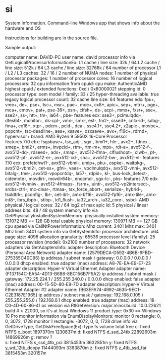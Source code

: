 # si
System Information. Command-line Windows app that shows info about the hardware and OS

Instructions for building are in the source file.

Sample output:

computer name:                             DAVID-PC
user name:                                 david
processor info via GetLogicalProcessorInformationEx:
  L1 cache / line size:                    32k / 64
  L2 cache / line size:                    512k / 64
  L3 cache / line size:                    32768k / 64
  number of processor L1 / L2 / L3 caches: 32 / 16 / 2
  number of NUMA nodes:                    1
  number of physical processor packages:   1
  number of processor cores:               16
  number of logical processors:            32
cpu information from cpuid:
  cpu make:                                AuthenticAMD
  highest cpuid / extended functions:      0xd / 0x80000021
  stepping id:                             0
  processor type:                          oem
  model / family:                          33 / 25
  hyper-threading available:               true
  legacy logical processor count:          32
  cache line size:                         64
  features edx:                            fpu+, vme+, de+, pse+, tsc+, msr+, pae+, mce+, 
                                           cx8+, apic+, sep+, mtrr+, pge+, mca+, cmov+, 
                                           pat+, pse-36+, psn-, clfsh+, ds-, acpi-, mmx+, 
                                           fxsr+, sse+, sse2+, ss-, htt+, tm-, ia64-, pbe-
  features ecx:                            sse3+, pclmulqdq+, dtes64-, monitor+, ds-cpl-, vmx-, smx-, est-, 
                                           tm2-, ssse3+, cntx-id-, sdbg-, fma+, cx16+, xtpr-, pdcm-, 
                                           pcid-, dca-, sse4.1+, sse4.2+, x2apic-, movbe+, popcnt+, 
                                           tsc-deadline-, aes+, xsave+, osxsave+, avx+, f16c+, rdrnd+, hypervisor+
  brand:                                   AMD Ryzen 9 5950X 16-Core Processor            
  features 7/0 ebx:                        fsgsbase+, tsc_adj-, sgx-, bmi1+, hle-, avx2+, fdnex-, smep+, 
                                           bmi2+, erms+, invpcid+, rtm-, rtm-m+, mpx-, rdt-a+, 
                                           avx512-f-, avx512-dq-, rdseed+, adx+, smap+, avx512-ifma-, clflushopt+, 
                                           clwb+, pt-, avx512-pf-, avx512-er-, avx512-cd-, sha+, avx512-bw-, avx512-vl-
  features 7/0 ecx:                        prefetchwt1-, avx512-vbmi-, umip+, pku-, ospke-, waitpkg-, avx512-vbmi2-, cet-ss+, 
                                           gfni-, vaes+, vpclmulqdq+, avx512-vnni-, avx512-bitalg-, tme-, avx512-vpopcntdq-, 
                                           la57-, rdpid+, kl-, 
                                           bus-lock_detect-, cidemote-, movdiri-, movdir64b-, enqcmd-, sgx-lc-, pks-
  features 7/0 edx:                        avx512-4vnniw-, avx512-4fmaps-, fsrm+, uintr-, 
                                           avx512-vp2intersect-, srdbs-ctrl-, mc-clear-, rtmaa-, tsx_force_abort-, serialize-, hybrid-, 
                                           tsxldtrk-, pconfig-, lbr-, cet-ibt-, amx-bf16-, avx512-fp16-, 
                                           amx-tile-, amx-int8-, ibrs_ibpb-, stibp-, ld1_flush-, ia32_arch-, ia32_core-, ssbd-
  AMD physical / logical cores:            32 / 64
  log2 of max apic id:                     5
  physical / linear address bits:          48 / 48
system memory info via GetPhysicallyInstalledSystemMemory:
  physically installed system memory:      131072 MB == 128 GB
  total usable physical memory:            130971 MB == 127 GB
cpu speed via CallNtPowerInformation:
  Mhz current:                             3401
  Mhz max:                                 3401
  Mhz limit:                               3401
system info via GetSystemInfo:
  processor architecture:                  x64
  page size:                               4096
  allocation granularity:                  65536
  processor level (family):                25
  processor revision (model):              0x2100
  number of processors:                    32
network adapters via GetAdaptersInfo:
  adapter description:                     Bluetooth Device (Personal Area Network)
    adapter name:                          {2579DECA-D592-4B6B-9FBD-275355C40C96}
    ip address / subnet mask / gateway:    0.0.0.0 / 0.0.0.0 / 0.0.0.0
    dhcp enabled:                          true
    adapter (mac) address:                 A8-7E-EA-E9-E7-23
  adapter description:                     Hyper-V Virtual Ethernet Adapter
    adapter name:                          {F137154C-EA54-4D13-B6B6-8BC156B7F5A2}
    ip address / subnet mask / gateway:    172.25.224.1 / 255.255.240.0 / 0.0.0.0
    dhcp enabled:                          false
    adapter (mac) address:                 00-15-5D-80-E9-7D
  adapter description:                     Hyper-V Virtual Ethernet Adapter #2
    adapter name:                          {B63EFA74-4992-4635-9EC1-C2E3187E1965}
    ip address / subnet mask / gateway:    192.168.0.105 / 255.255.255.0 / 192.168.0.1
    dhcp enabled:                          true
    adapter (mac) address:                 18-C0-4D-60-86-41
os version via RtlGetVersion:
  major.minor.build:                       10.0.22621
  build # > 22000, so it's at least        Windows 11
  product type:                            0x30 == Windows 10 Pro
monitor information via EnumDisplayMonitors:
  monitor 0 rectangle:                     0, 0, 3072, 1728
  monitor 1 rectangle:                     -3072, 0, 0, 1728
drive info via GetDriveType, GetDiskFreeSpace(Ex):
      type      fs                   volume        total         free
  c:  fixed   NTFS                   c_boot     1897370m     1230837m
  d:  fixed   NTFS               d_ssd_24tb    22892603m    14869926m
  g:  remov      ?                         
  s:  fixed   NTFS            s_ssd_4tb_pci     3815453m     3632851m
  y:  fixed   NTFS          y_wd_12tb_dcopy    11444093m     3363870m
  z:  fixed   NTFS            z_4tb_ssd_far     3815453m      320157m
